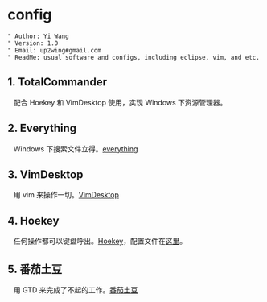 # config
    " Author: Yi Wang
    " Version: 1.0
    " Email: up2wing#gmail.com
    " ReadMe: usual software and configs, including eclipse, vim, and etc.

## 1. TotalCommander
    配合 Hoekey 和 VimDesktop 使用，实现 Windows 下资源管理器。
    
## 2. Everything
    Windows 下搜索文件立得。[everything](https://www.voidtools.com/zh-cn/)

## 3. VimDesktop
    用 vim 来操作一切。[VimDesktop](https://github.com/goreliu/vimdesktop)

## 4. Hoekey
    任何操作都可以键盘呼出。[Hoekey](https://www.appinn.com/hoekey-one/)，配置文件在[这里]()。
    
## 5. 番茄土豆
    用 GTD 来完成了不起的工作。[番茄土豆](https://www.appinn.com/pomotodo/)
